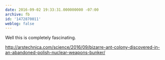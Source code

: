 ```yaml
---
date: 2016-09-02 19:33:31.000000000 -07:00
archive: fb
id: '1472870011'
weblog: false
---
```


Well this is completely fascinating.

http://arstechnica.com/science/2016/09/bizarre-ant-colony-discovered-in-an-abandoned-polish-nuclear-weapons-bunker/
